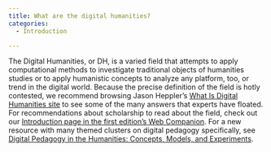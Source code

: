 ```yaml
---
title: What are the digital humanities?
categories:
  - Introduction

---
```

The Digital Humanities, or DH, is a varied field that attempts to apply computational methods to investigate traditional objects of humanities studies or to apply humanistic concepts to analyze any platform, too, or trend in the digital world. Because the precise definition of the field is hotly contested, we recommend browsing Jason Heppler’s [What Is Digital Humanities site](https://www.google.com/url?q=https://whatisdigitalhumanities.com/&sa=D&source=editors&ust=1649984699340951&usg=AOvVaw2bz9xc3cIKjLrivbCvQhUN) to see some of the many answers that experts have floated. For recommendations about scholarship to read about the field, check out our [Introduction page in the first edition’s Web Companion](https://www.google.com/url?q=https://scalar.usc.edu/works/digital-humanities-in-the-classroom-a-practical-introduction/introduction&sa=D&source=editors&ust=1649984699341195&usg=AOvVaw2twFA4gE0q4qeX_ayhex1l). For a new resource with many themed clusters on digital pedagogy specifically, see [Digital Pedagogy in the Humanities: Concepts, Models, and Experiments](https://www.google.com/url?q=https://digitalpedagogy.hcommons.org/&sa=D&source=editors&ust=1649984699341363&usg=AOvVaw3FlIQxJSSV-UsdzBcJB5lr).